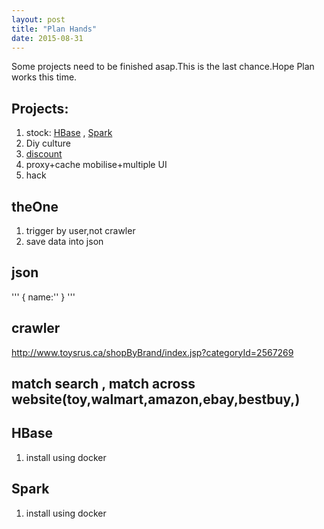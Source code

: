 ```yaml
---
layout: post
title: "Plan Hands"
date: 2015-08-31
---
```


Some projects need to be finished asap.This is the last chance.Hope Plan works this time.
	
## Projects:
1. stock: [HBase](#HBase) , [Spark](#Spark)
1. Diy culture
2. [discount](#discount)
2. proxy+cache mobilise+multiple UI
2. hack

## <a name="discount"></a>theOne
1. trigger by user,not crawler
2. save data into json

## json
'''
{
  name:''
}
'''

## crawler
http://www.toysrus.ca/shopByBrand/index.jsp?categoryId=2567269

## match search , match across website(toy,walmart,amazon,ebay,bestbuy,)

## <a name="HBase"></a>HBase
1. install using docker

## <a name="Spark"></a>Spark
1. install using docker

